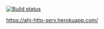 [![Build status](https://ci.appveyor.com/api/projects/status/onmxe6rk7o73xtov?svg=true)](https://ci.appveyor.com/project/Mogushkov/ahj-http-front)

https://ahj-http-serv.herokuapp.com/